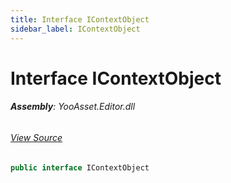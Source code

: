 ```yaml
---
title: Interface IContextObject
sidebar_label: IContextObject
---
```

# Interface IContextObject


###### **Assembly**: YooAsset.Editor.dll
###### [View Source](https://github.com/tuyoogame/YooAsset/blob/main/Assets/YooAsset/Editor/AssetBundleBuilder/BuildSystem/IContextObject.cs#L4)
```csharp title="Declaration"
public interface IContextObject
```
